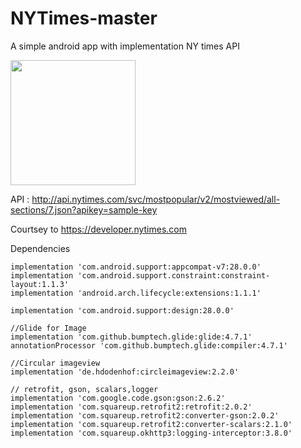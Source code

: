 # NYTimes-master
A simple android app with implementation NY times API

<img src="https://lh3.googleusercontent.com/-EJsInu_Opg4/XK7xEHaaPbI/AAAAAAAAVZc/SEA690MfbtkGjEfXScbY4jDbmEUirMXrQCK8BGAs/s0/2019-04-11.jpg" width="200">


API : http://api.nytimes.com/svc/mostpopular/v2/mostviewed/all-sections/7.json?apikey=sample-key

Courtsey to https://developer.nytimes.com



Dependencies

    implementation 'com.android.support:appcompat-v7:28.0.0'
    implementation 'com.android.support.constraint:constraint-layout:1.1.3'
    implementation 'android.arch.lifecycle:extensions:1.1.1'

    implementation 'com.android.support:design:28.0.0'

    //Glide for Image
    implementation 'com.github.bumptech.glide:glide:4.7.1'
    annotationProcessor 'com.github.bumptech.glide:compiler:4.7.1'
    
    //Circular imageview
    implementation 'de.hdodenhof:circleimageview:2.2.0'

    // retrofit, gson, scalars,logger
    implementation 'com.google.code.gson:gson:2.6.2'
    implementation 'com.squareup.retrofit2:retrofit:2.0.2'
    implementation 'com.squareup.retrofit2:converter-gson:2.0.2'
    implementation 'com.squareup.retrofit2:converter-scalars:2.1.0'
    implementation 'com.squareup.okhttp3:logging-interceptor:3.8.0'
